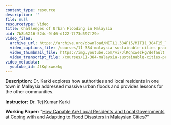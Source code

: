```yaml
---
content_type: resource
description: ''
file: null
resourcetype: Video
title: Challenges of Urban Flooding in Malaysia
uid: 7b8b5216-524c-9f46-d122-7f73d597f29e
video_files:
  archive_url: https://archive.org/download/MIT11.384F15/MIT11_384F15_Tej_300k.mp4
  video_captions_file: /courses/11-384-malaysia-sustainable-cities-practicum-spring-2018/4d15c052de1f57858dfb462cf0511f58_JlKqhxwezkg.vtt
  video_thumbnail_file: https://img.youtube.com/vi/JlKqhxwezkg/default.jpg
  video_transcript_file: /courses/11-384-malaysia-sustainable-cities-practicum-spring-2018/82d225bd8bf1f1d60f9a72590e0df381_JlKqhxwezkg.pdf
video_metadata:
  youtube_id: JlKqhxwezkg
---
```


**Description:** Dr. Karki explores how authorities and local residents in one town in Malaysia addressed massive urban floods and provides lessons for the other communities.

**Instructor:** Dr. Tej Kumar Karki

**Working Paper:** "[How Capable Are Local Residents and Local Governments at Coping with and Adapting to Flood Disasters in Malaysian Cities?](http://malaysiacities.mit.edu/paperKarki)"